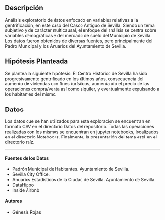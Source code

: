 

**Descripción**
-----------
Análisis exploratorio de datos enfocado en variables relativas a la gentrificación, en este caso del Casco Antiguo de Sevilla. Siendo un tema subjetivo y de carácter multicausal, el enfoque del análisis se centra sobre variables demográficas y del mercado de suelo del Municipio de Sevilla. Los datos fueron obtenidos de diversas fuentes, pero principalmente del Padro Municipal y los Anuarios del Ayuntamiento de Sevilla. 

**Hipótesis Planteada**
-----------
Se plantea la siguiente hipótesis: El Centro Histórico de Sevilla ha sido progresivamente gentrificado en los últimos años, consecuencia del aumento de viviendas con fines turísticos, aumentando el precio de las operaciones compra/venta así como alquiler, y eventualmente expulsando a los habitantes del mismo.

**Datos**
-----------

Los datos que se han utilizados para esta exploracion se encuentran en formato CSV en el directorio Datos del repositorio. Todas las operaciones realizadas con los mismos se encuentran en jupyter notebooks, localizados en el directorio Notebooks. Finalmente, la presentación del tema está en el directorio raíz. 

-----------
#### Fuentes de los Datos
* Padrón Municipal de Habitantes. Ayuntamiento de Sevilla. 
* Sevilla City Office.
* Anuarios Estadísticos de la Ciudad de Sevilla. Ayuntamiento de Sevilla.
* DataHippo 
* Inside Airbnb

#### Autores
* Génesis Rojas
